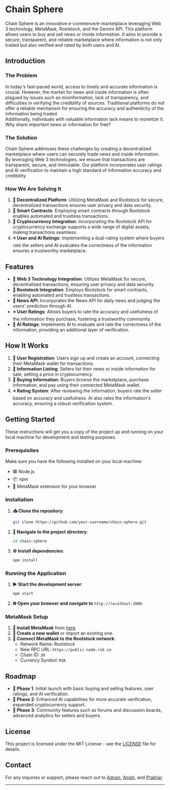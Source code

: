 # Chain Sphere

Chain Sphere is an innovative e-commerce/e-marketplace leveraging Web 3 technology, MetaMask, Rootstock, and the Gemini API. This platform allows users to buy and sell news or inside information. It aims to provide a secure, transparent, and reliable marketplace where information is not only traded but also verified and rated by both users and AI.

## Introduction

### The Problem

In today's fast-paced world, access to timely and accurate information is crucial. However, the market for news and inside information is often plagued by issues such as misinformation, lack of transparency, and difficulties in verifying the credibility of sources. Traditional platforms do not offer a reliable mechanism for ensuring the accuracy and authenticity of the information being traded.
<br>
Additionally, individuals with valuable information lack means to monetize it. Why share important news or information for free?

### The Solution

Chain Sphere addresses these challenges by creating a decentralized marketplace where users can securely trade news and inside information. By leveraging Web 3 technologies, we ensure that transactions are transparent, secure, and immutable. Our platform incorporates user ratings and AI verification to maintain a high standard of information accuracy and credibility.

### How We Are Solving It

1. **🔗 Decentralized Platform**: Utilizing MetaMask and Rootstock for secure, decentralized transactions ensures user privacy and data security.
2. **📝 Smart Contracts**: Employing smart contracts through Rootstock enables automated and trustless transactions.
3. **💱 Cryptocurrency Integration**: Incorporating the Rootstock API for cryptocurrency exchange supports a wide range of digital assets, making transactions seamless.
4. **⭐ User and AI Ratings**: Implementing a dual-rating system where buyers rate the sellers and AI evaluates the correctness of the information ensures a trustworthy marketplace.

## Features

- **🔗 Web 3 Technology Integration**: Utilizes MetaMask for secure, decentralized transactions, ensuring user privacy and data security.
- **📝 Rootstock Integration**: Employs Rootstock for smart contracts, enabling automated and trustless transactions.
- **📰 News API**: Incorporates the News API for daily news and judging the users' prediction through AI.
- **⭐ User Ratings**: Allows buyers to rate the accuracy and usefulness of the information they purchase, fostering a trustworthy community.
- **🤖 AI Ratings**: Implements AI to evaluate and rate the correctness of the information, providing an additional layer of verification.

## How It Works

1. **👤 User Registration**: Users sign up and create an account, connecting their MetaMask wallet for transactions.
2. **📃 Information Listing**: Sellers list their news or inside information for sale, setting a price in cryptocurrency.
3. **🛒 Buying Information**: Buyers browse the marketplace, purchase information, and pay using their connected MetaMask wallet.
4. **⭐ Rating System**: After reviewing the information, buyers rate the seller based on accuracy and usefulness. AI also rates the information's accuracy, ensuring a robust verification system.

## Getting Started

These instructions will get you a copy of the project up and running on your local machine for development and testing purposes.

### Prerequisites

Make sure you have the following installed on your local machine:

- 🟦 Node.js
- 📦 npm
- 🦊 MetaMask extension for your browser

### Installation

1. **📥 Clone the repository**:
    ```bash
    git clone https://github.com/your-username/chain-sphere.git
    ```
2. **📂 Navigate to the project directory**:
    ```bash
    cd chain-sphere
    ```
3. **⚙️ Install dependencies**:
    ```bash
    npm install
    ```

### Running the Application

1. **▶️ Start the development server**:
    ```bash
    npm start
    ```
2. **🌐 Open your browser and navigate to** `http://localhost:3000`.

### MetaMask Setup

1. **🔄 Install MetaMask** from [here](https://metamask.io/).
2. **🔑 Create a new wallet** or import an existing one.
3. **🔗 Connect MetaMask to the Rootstock network**:
    - Network Name: Rootstock
    - New RPC URL: `https://public-node.rsk.co`
    - Chain ID: `30`
    - Currency Symbol: `RSK`


## Roadmap

- **🔹 Phase 1**: Initial launch with basic buying and selling features, user ratings, and AI verification.
- **🔹 Phase 2**: Enhanced AI capabilities for more accurate verification, expanded cryptocurrency support.
- **🔹 Phase 3**: Community features such as forums and discussion boards, advanced analytics for sellers and buyers.

## License

This project is licensed under the MIT License - see the [LICENSE](LICENSE) file for details.

## Contact

For any inquiries or support, please reach out to [Adnan](mailto:rizviadnan72@gmail.com), [Anish](mailto:your-email@example.com), and [Prakhar](mailto:your-email@example.com)

---
